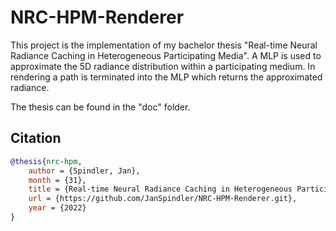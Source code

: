# NRC-HPM-Renderer

This project is the implementation of my bachelor thesis "Real-time Neural Radiance Caching in Heterogeneous Participating Media". A MLP is used to approximate the 5D radiance distribution within a participating medium. In rendering a path is terminated into the MLP which returns the approximated radiance.

The thesis can be found in the "doc" folder.

## Citation

```bibtex
@thesis{nrc-hpm,
	author = {Spindler, Jan},
	month = {31},
	title = {Real-time Neural Radiance Caching in Heterogeneous Participating Media},
	url = {https://github.com/JanSpindler/NRC-HPM-Renderer.git},
	year = {2022}
}
```
